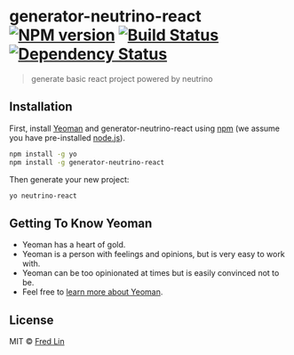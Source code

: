 # generator-neutrino-react [![NPM version][npm-image]][npm-url] [![Build Status][travis-image]][travis-url] [![Dependency Status][daviddm-image]][daviddm-url]
> generate basic react project powered by neutrino

## Installation

First, install [Yeoman](http://yeoman.io) and generator-neutrino-react using [npm](https://www.npmjs.com/) (we assume you have pre-installed [node.js](https://nodejs.org/)).

```bash
npm install -g yo
npm install -g generator-neutrino-react
```

Then generate your new project:

```bash
yo neutrino-react
```

## Getting To Know Yeoman

 * Yeoman has a heart of gold.
 * Yeoman is a person with feelings and opinions, but is very easy to work with.
 * Yeoman can be too opinionated at times but is easily convinced not to be.
 * Feel free to [learn more about Yeoman](http://yeoman.io/).

## License

MIT © [Fred Lin](https://github.com/mozilla-neutrino/)


[npm-image]: https://badge.fury.io/js/generator-neutrino-react.svg
[npm-url]: https://npmjs.org/package/generator-neutrino-react
[travis-image]: https://travis-ci.org/gasolin/generator-neutrino-react.svg?branch=master
[travis-url]: https://travis-ci.org/gasolin/generator-neutrino-react
[daviddm-image]: https://david-dm.org/gasolin/generator-neutrino-react.svg?theme=shields.io
[daviddm-url]: https://david-dm.org/gasolin/generator-neutrino-react
